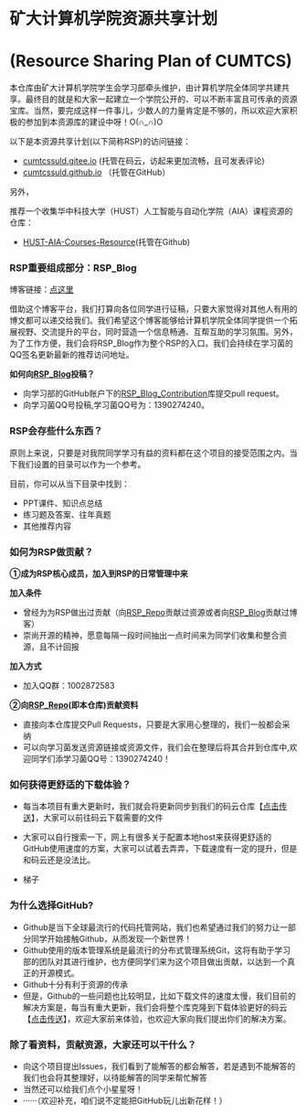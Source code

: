 #          矿大计算机学院资源共享计划

# (Resource Sharing Plan of CUMTCS)

 

本仓库由矿大计算机学院学生会学习部牵头维护，由计算机学院全体同学共建共享。最终目的就是和大家一起建立一个学院公开的、可以不断丰富且可传承的资源宝库。当然，要完成这样一件事儿，少数人的力量肯定是不够的，所以欢迎大家积极的参加到本资源库的建设中呀！O(∩_∩)O

以下是本资源共享计划(以下简称RSP)的访问链接：

- [cumtcssuld.gitee.io](https://cumtcssuld.gitee.io) (托管在码云，访起来更加流畅，且可发表评论)
- [cumtcssuld.github.io](https://cumtcssuld.github.io) （托管在GitHub）

另外，

推荐一个收集华中科技大学（HUST）人工智能与自动化学院（AIA）课程资源的仓库：

- [HUST-AIA-Courses-Resource](https://github.com/AIAHUB/HUST-AIA-Courses-Resource)(托管在Github)



### RSP重要组成部分：RSP_Blog

博客链接：[点这里](https://cumtcssuld.github.io/)

借助这个博客平台，我们打算向各位同学进行征稿，只要大家觉得对其他人有用的博文都可以递交给我们。我们希望这个博客能够给计算机学院全体同学提供一个拓展视野、交流提升的平台，同时营造一个信息畅通、互帮互助的学习氛围。另外，为了工作方便，我们会将RSP_Blog作为整个RSP的入口。我们会持续在学习菌的QQ签名更新最新的推荐访问地址。

**如何向[RSP_Blog](https://cumtcssuld.github.io/)投稿？**

- 向学习部的GitHub账户下的[RSP_Blog_Contribution](https://github.com/cumtcssuld/RSP_Blog_Contribution)库提交pull request。
- 向学习菌QQ号投稿,学习菌QQ号为：1390274240。

### RSP会存些什么东西？

原则上来说，只要是对我院同学学习有益的资料都在这个项目的接受范围之内。当下我们设置的目录可以作为一个参考。

目前，你可以从当下目录中找到：

- PPT课件、知识点总结
- 练习题及答案、往年真题
- 其他推荐内容

### 如何为RSP做贡献？

**①成为RSP核心成员，加入到RSP的日常管理中来**

**加入条件**

- 曾经为为RSP做出过贡献（向[RSP_Repo](https://github.com/cumtcssuld/RSP_of_CUMTCS)贡献过资源或者向[RSP_Blog](https://cumtcssuld.github.io/)贡献过博客）
- 崇尚开源的精神，愿意每隔一段时间抽出一点时间来为同学们收集和整合资源，且不计回报

**加入方式**

- 加入QQ群：1002872583

**②向[RSP_Repo](https://github.com/cumtcssuld/RSP_of_CUMTCS)(即本仓库)贡献资料**

- 直接向本仓库提交Pull Requests，只要是大家用心整理的，我们一般都会采纳
- 可以向学习菌发送资源链接或资源文件，我们会在整理后将其合并到仓库中,欢迎同学们添学习菌QQ号：1390274240！

### 如何获得更舒适的下载体验？

- 每当本项目有重大更新时，我们就会将更新同步到我们的码云仓库【<a href="https://gitee.com/cumtcssuld/RSP_of_CUMTCS">点击传送</a>】，大家可以前往码云下载需要的文件

- 大家可以自行搜索一下，网上有很多关于配置本地host来获得更舒适的GitHub使用速度的方案，大家可以试着去弄弄，下载速度有一定的提升，但是和码云还是没法比。

- 梯子

### 为什么选择GitHub?

- Github是当下全球最流行的代码托管网站，我们也希望通过我们的努力让一部分同学开始接触Github，从而发现一个新世界！
- Github使用的版本管理系统是最流行的分布式管理系统Git，这将有助于学习部的团队对其进行维护，也方便同学们来为这个项目做出贡献，以达到一个真正的开源模式。
- Github十分有利于资源的传承
- 但是，Github的一些问题也比较明显，比如下载文件的速度太慢，我们目前的解决方案是，每当有重大更新，我们会将整个库克隆到下载体验更好的码云【<a href='https://gitee.com/cumtcssuld/RSP_of_CUMTCS'>点击传送</a>】，欢迎大家前来体验，也欢迎大家向我们提出你们的解决方案。

### 除了看资料，贡献资源，大家还可以干什么？

- 向这个项目提出Issues，我们看到了能解答的都会解答，若是遇到不能解答的我们也会将其整理好，以待能解答的同学来帮忙解答
- 当然还可以给我们点个小星星呀！
- ······（欢迎补充，咱们说不定能把GitHub玩儿出新花样！）

